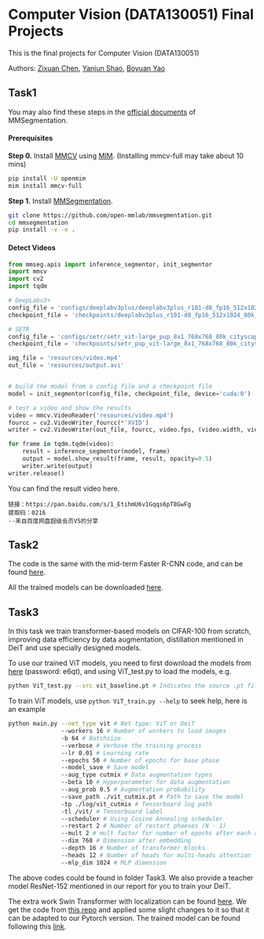 # Computer Vision (DATA130051) Final Projects

This is the final projects for Computer Vision (DATA130051)

Authors: [Zixuan Chen](https://github.com/403forbiddennn), [Yanjun Shao](https://github.com/super-dainiu), [Boyuan Yao](https://github.com/Cypher30/)

## Task1

You may also find these steps in the [official documents](https://mmsegmentation.readthedocs.io/en/latest/) of MMSegmentation.

#### Prerequisites

**Step 0.** Install [MMCV](https://github.com/open-mmlab/mmcv) using [MIM](https://github.com/open-mmlab/mim). (Installing mmcv-full may take about 10 mins)

```bash
pip install -U openmim
mim install mmcv-full
```

**Step 1.** Install [MMSegmentation](https://github.com/open-mmlab/mmsegmentation).

```bash
git clone https://github.com/open-mmlab/mmsegmentation.git
cd mmsegmentation
pip install -v -e .
```

#### Detect Videos

```python
from mmseg.apis import inference_segmentor, init_segmentor
import mmcv
import cv2
import tqdm

# DeepLabv3+
config_file = 'configs/deeplabv3plus/deeplabv3plus_r101-d8_fp16_512x1024_80k_cityscapes.py'
checkpoint_file = 'checkpoints/deeplabv3plus_r101-d8_fp16_512x1024_80k_cityscapes_20200717_230920-f1104f4b.pth'

# SETR
config_file = 'configs/setr/setr_vit-large_pup_8x1_768x768_80k_cityscapes.py'
checkpoint_file = 'checkpoints/setr_pup_vit-large_8x1_768x768_80k_cityscapes_20211122_155115-f6f37b8f.pth'

img_file = 'resources/video.mp4'
out_file = 'resources/output.avi'


# build the model from a config file and a checkpoint file
model = init_segmentor(config_file, checkpoint_file, device='cuda:0')

# test a video and show the results
video = mmcv.VideoReader('resources/video.mp4')
fourcc = cv2.VideoWriter_fourcc(*'XVID')
writer = cv2.VideoWriter(out_file, fourcc, video.fps, (video.width, video.height))

for frame in tqdm.tqdm(video):
    result = inference_segmentor(model, frame)
    output = model.show_result(frame, result, opacity=0.5)
    writer.write(output)
writer.release() 
```

You can find the result video here.

```
链接：https://pan.baidu.com/s/1_EtihmU6v1Gqqs6pT8GwFg 
提取码：0216 
--来自百度网盘超级会员V5的分享
```

## Task2
The code is the same with the mid-term Faster R-CNN code, and can be found [here](https://github.com/403forbiddennn/DATA130051-Computer-Vision/tree/main/midterm-faster-rcnn).

All the trained models can be downloaded [here](https://drive.google.com/drive/folders/1_R6Kr9MzCyASmfPM2FoUSkc37CcgpSWG?usp=sharing).

## Task3

In this task we train transformer-based models on CIFAR-100 from scratch, improving data efficiency by data augmentation, distillation mentioned in DeiT and use specially designed models.

To use our trained ViT models, you need to first download the models from [here](https://pan.baidu.com/s/1OUfxi0aKknK-VZXkCVdXaA) (password: e6qt), and using ViT_test.py to load the models, e.g.

```bash
python ViT_test.py --src vit_baseline.pt # Indicates the source .pt file
```

To train ViT models, use ```python ViT_train.py --help``` to seek help, here is an example

```bash
python main.py --net_type vit # Net type: ViT or DeiT
			   --workers 16 # Number of workers to load images
			   -b 64 # Batchsize
			   --verbose # Verbose the training process
			   --lr 0.01 # Learning rate
			   --epochs 50 # Number of epochs for base phase
			   --model_save # Save model
			   --aug_type cutmix # Data augmentation types
			   --beta 10 # Hyperparameter for data augmentation
			   --aug_prob 0.5 # Augmentation probability
			   --save_path ./vit_cutmix.pt # Path to save the model
			   -tp ./log/vit_cutmix # Tensorboard log path
			   -tl /vit/ # Tensorboard label
			   --scheduler # Using Cosine Annealing scheduler
			   --restart 2 # Number of restart phaeses (N - 1)
			   --mult 2 # mult factor for number of epochs after each restart
			   --dim 768 # Dimension after embedding
			   --depth 16 # Number of transformer blocks
			   --heads 12 # Number of heads for multi-heads attention
			   --mlp_dim 1024 # MLP dimension
```
The above codes could be found in folder Task3. We also provide a teacher model ResNet-152 mentioned in our report for you to train your DeiT.

The extra work Swin Transformer with localization can be found [here](https://github.com/403forbiddennn/DATA130051-Computer-Vision/tree/master). We get the code from [this repo](https://github.com/yhlleo/VTs-Drloc) and applied some slight changes to it so that it can be adapted to our Pytorch version. The trained model can be found following this [link](https://drive.google.com/drive/folders/1_R6Kr9MzCyASmfPM2FoUSkc37CcgpSWG?usp=sharing).
